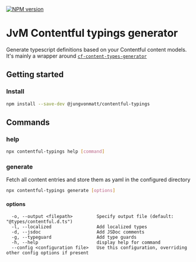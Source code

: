 [![NPM version][npm-image]][npm-url]

# JvM Contentful typings generator

Generate typescript definitions based on your Contentful content models.
It's mainly a wrapper around [`cf-content-types-generator`](https://www.npmjs.com/package/cf-content-types-generator)

## Getting started

### Install

```bash
npm install --save-dev @jungvonmatt/contentful-typings
```

## Commands

### help

```bash
npx contentful-typings help [command]
```

### generate

Fetch all content entries and store them as yaml in the configured directory

```bash
npx contentful-typings generate [options]
```

#### options

```
  -o, --output <filepath>         Specify output file (default: "@types/contentful.d.ts")
  -l, --localized                 Add localized types
  -d, --jsdoc                     Add JSDoc comments
  -g, --typeguard                 Add type guards
  -h, --help                      display help for command
  --config <configuration file>   Use this configuration, overriding other config options if present
```

[npm-url]: https://www.npmjs.com/package/@jungvonmatt/contentful-typings
[npm-image]: https://img.shields.io/npm/v/@jungvonmatt/contentful-typings.svg
